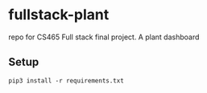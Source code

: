 # fullstack-plant
repo for CS465 Full stack final project. A plant dashboard


## Setup
`pip3 install -r requirements.txt`

## 
